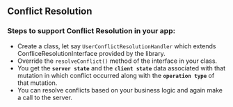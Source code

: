 ## Conflict Resolution 

### Steps to support Conflict Resolution in your app:

- Create a class, let say `UserConflictResolutionHandler` which extends ConfliceResolutionInterface provided by the library.
- Override the `resolveConflict()` method of the interface in your class.
- You get the **`server state`** and the **`client state`** data associated with that mutation in which conflict occurred along with the **`operation type`** of that mutation.
- You can resolve conflicts based on your business logic and again make a call to the server.
